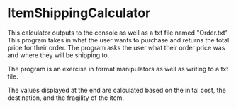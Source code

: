 # ItemShippingCalculator
This calculator outputs to the console as well as a txt file named "Order.txt"
This program takes in what the user wants to purchase and returns the total price for their order.
The program asks the user what their order price was and where they will be shipping to.

The program is an exercise in format manipulators as well as writing to a txt file.

The values displayed at the end are calculated based on the inital cost, the destination, and the fragility of the item.
